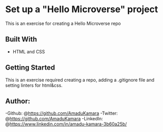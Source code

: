 # Set up a "Hello Microverse" project

This is an exercise for creating a Hello Microverse repo

## Built With

- HTML and CSS

## Getting Started

This is an exercise required creating a repo, adding a .gitignore file and setting linters for html&css.

## Author:

 -Github: @<https://github.com/AmaduKamara>
 -Twitter: @<https://github.com/AmaduKamara>
 -LinkedIn: @<https://www.linkedin.com/in/amadu-kamara-3b60a25b/>
